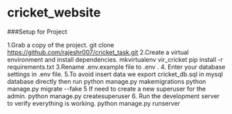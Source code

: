 # cricket_website
###Setup for Project

1.Grab a copy of the project.
git clone https://github.com/rajeshr007/cricket_task.git
2.Create a virtual environment and install dependencies.
mkvirtualenv vir_cricket
pip install -r requirements.txt
3.Rename .env.example file to .env .
4. Enter your database settings in .env file.
5.To avoid insert data we export cricket_db.sql in mysql database directly then run
python manage.py makemigrations
python manage.py migrate --fake
5 If need to create a new superuser for the admin.
python manage.py createsuperuser
6. Run the development server to verify everything is working.
python manage.py runserver
